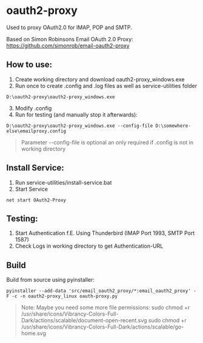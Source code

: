 # oauth2-proxy

Used to proxy OAuth2.0 for IMAP, POP and SMTP. 

Based on Simon Robinsons Email OAuth 2.0 Proxy: https://github.com/simonrob/email-oauth2-proxy

## How to use:

1. Create working directory and download oauth2-proxy_windows.exe
2. Run once to create .config and .log files as well as service-utilities folder

```
D:\oauth2-proxy\oauth2-proxy_windows.exe
```

3. Modify .config
4. Run for testing (and manually stop it afterwards):

```
D:\oauth2-proxy\oauth2-proxy_windows.exe --config-file D:\somewhere-else\emailproxy.config
```

> Parameter --config-file is optional an only required if .config is not in working directory

## Install Service:

1. Run service-utilities/install-service.bat
2. Start Service

```
net start OAuth2-Proxy
```

## Testing:

1. Start Authentication f.E. Using Thunderbird (IMAP Port 1993, SMTP Port 1587) 
2. Check Logs in working directory to get Authentication-URL


## Build

Build from source using pyinstaller:

```
pyinstaller --add-data 'src/email_oauth2_proxy/*:email_oauth2_proxy' -F -c -n oauth2-proxy_linux oauth-proxy.py
```

> Note: Maybe you need some more file permissions:
> sudo chmod +r /usr/share/icons/Vibrancy-Colors-Full-Dark/actions/scalable/document-open-recent.svg
> sudo chmod +r /usr/share/icons/Vibrancy-Colors-Full-Dark/actions/scalable/go-home.svg